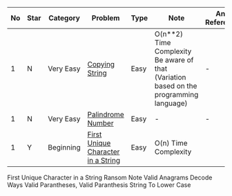 No|Star|Category|Problem| Type| Note| Any Reference| Related
| -------------| ------------- | ------------- |------------- |------------- |------------- |------------- |------------- |
1|N|Very Easy|[Copying String](https://github.com/SaPhyoThuHtet/algos-and-data-structure/blob/main/string/basics/copying_string.py)|Easy|O(n**2) Time Complexity Be aware of that (Variation based on the programming language)|-|
1|N|Very Easy|[Palindrome Number](https://leetcode.com/problems/palindrome-number/)|Easy|-|-|
1|Y|Beginning|[First Unique Character in a String](https://leetcode.com/problems/first-unique-character-in-a-string/)|Easy|O(n) Time Complexity||



First Unique Character in a String
Ransom Note
Valid Anagrams
Decode Ways
Valid Parantheses, Valid Paranthesis String
To Lower Case
